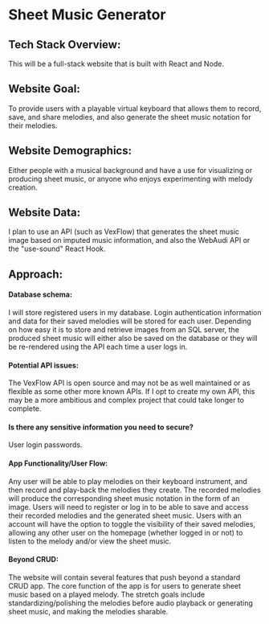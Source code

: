 # Sheet Music Generator


## Tech Stack Overview:
This will be a full-stack website that is built with React and Node.


## Website Goal:
To provide users with a playable virtual keyboard that allows them to record, save, and share melodies, and also generate the sheet music notation for their melodies.


## Website Demographics:
Either people with a musical background and have a use for visualizing or producing sheet music, or anyone who enjoys experimenting with melody creation.


## Website Data:
I plan to use an API (such as VexFlow) that generates the sheet music image based on imputed music information, and also the WebAudi API or the "use-sound" React Hook.



## Approach:
#### Database schema:
I will store registered users in my database. Login authentication information and data for their saved melodies will be stored for each user. Depending on how easy it is to store and retrieve images from an SQL server, the produced sheet music will either also be saved on the database or they will be re-rendered using the API each time a user logs in.  


#### Potential API issues:
The VexFlow API is open source and may not be as well maintained or as flexible as some other more known APIs. If I opt to create my own API, this may be a more ambitious and complex project that could take longer to complete.


#### Is there any sensitive information you need to secure?
User login passwords.


#### App Functionality/User Flow:
Any user will be able to play melodies on their keyboard instrument, and then record and play-back the melodies they create. The recorded melodies will produce the corresponding sheet music notation in the form of an image. Users will need to register or log in to be able to save and access their recorded melodies and the generated sheet music. Users with an account will have the option to toggle the visibility of their saved melodies, allowing any other user on the homepage (whether logged in or not) to listen to the melody and/or view the sheet music.


#### Beyond CRUD:
The website will contain several features that push beyond a standard CRUD app. The core function of the app is for users to generate sheet music based on a played melody. The stretch goals include standardizing/polishing the melodies before audio playback or generating sheet music, and making the melodies sharable.

